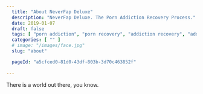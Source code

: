 ```yaml
---
  title: "About NeverFap Deluxe"
  description: "NeverFap Deluxe. The Porn Addiction Recovery Process."
  date: 2019-01-07
  draft: false
  tags: [ "porn addiction", "porn recovery", "addiction recovery", "addiction", "awareness", "nofap", "neverfap", "neverfap deluxe" ]
  categories: [ "" ]
  # image: "/images/face.jpg"
  slug: "about"

  pageId: "a5cfced0-81d0-43df-803b-3d70c463852f"
  
---
```


There is a world out there, you know.